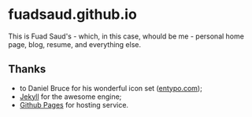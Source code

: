 fuadsaud.github.io
===================

This is Fuad Saud's - which, in this case, whould be me - personal home page,
blog, resume, and everything else.

## Thanks

* to Daniel Bruce for his wonderful icon set ([entypo.com](//entypo.com));
* [Jekyll](//jekyllrb.com) for the awesome engine;
* [Github Pages](//pages.github.com) for hosting service.
